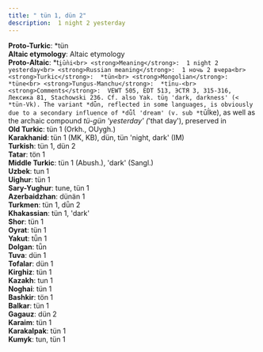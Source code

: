 ```yaml
---
title: " tün 1, dün 2"
description:  1 night 2 yesterday
---
```


<strong>Proto-Turkic</strong>:  *tün<br>
<strong>Altaic etymology</strong>:  Altaic etymology<br>
<strong> Proto-Altaic</strong>:  *t`i̯ū̀ni<br>
<strong>Meaning</strong>:  1 night 2 yesterday<br>
<strong>Russian meaning</strong>:  1 ночь 2 вчера<br>
<strong>Turkic</strong>:  *tün<br>
<strong>Mongolian</strong>:  *tüne<br>
<strong>Tungus-Manchu</strong>:  *tīnu-<br>
<strong>Comments</strong>:  VEWT 505, EDT 513, ЭСТЯ 3, 315-316, Лексика 81, Stachowski 236. Cf. also Yak. tüŋ 'dark, darkness' (< *tün-Vk). The variant *dǖn, reflected in some languages, is obviously due to a secondary influence of *dǖĺ 'dream' (v. sub *t`ūĺke), as well as the archaic compound *tü-gün 'yesterday' (*'that day'), preserved in<br>
<strong>Old Turkic</strong>:  tün 1 (Orkh., OUygh.)<br>
<strong>Karakhanid</strong>:  tün 1 (MK, KB), dün, tün 'night, dark' (IM)<br>
<strong>Turkish</strong>:  tün 1, dün 2<br>
<strong>Tatar</strong>:  tön 1<br>
<strong>Middle Turkic</strong>:  tün 1 (Abush.), 'dark' (Sangl.)<br>
<strong>Uzbek</strong>:  tun 1<br>
<strong>Uighur</strong>:  tün 1<br>
<strong>Sary-Yughur</strong>:  tune, tün 1<br>
<strong>Azerbaidzhan</strong>:  dünän 1<br>
<strong>Turkmen</strong>:  tün 1, dǖn 2<br>
<strong>Khakassian</strong>:  tün 1, 'dark'<br>
<strong>Shor</strong>:  tün 1<br>
<strong>Oyrat</strong>:  tün 1<br>
<strong>Yakut</strong>:  tǖn 1<br>
<strong>Dolgan</strong>:  tǖn<br>
<strong>Tuva</strong>:  dün 1<br>
<strong>Tofalar</strong>:  dün 1<br>
<strong>Kirghiz</strong>:  tün 1<br>
<strong>Kazakh</strong>:  tun 1<br>
<strong>Noghai</strong>:  tün 1<br>
<strong>Bashkir</strong>:  tön 1<br>
<strong>Balkar</strong>:  tün 1<br>
<strong>Gagauz</strong>:  dün 2<br>
<strong>Karaim</strong>:  tün 1<br>
<strong>Karakalpak</strong>:  tün 1<br>
<strong>Kumyk</strong>:  tun, tün 1<br>



